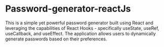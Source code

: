 # Password-generator-reactJs
This is a simple yet powerful password generator built using React and leveraging the capabilities of React Hooks - specifically useState, useRef, useCallback, and useEffect. The application allows users to dynamically generate passwords based on their preferences.
